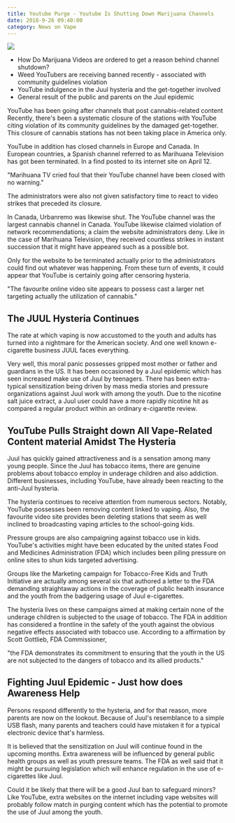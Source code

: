```yaml
---
title: Youtube Purge - Youtube Is Shutting Down Marijuana Channels
date: 2018-9-26 09:40:00
category: News on Vape
---
```


![](/images/2.jpg)

 - How Do Marijuana Videos are ordered to get a reason behind channel shutdown?
 - Weed YouTubers are receiving banned recently - associated with community guidelines violation
 - YouTube indulgence in the Juul hysteria and the get-together involved
 - General result of the public and parents on the Juul epidemic

YouTube has been going after channels that post cannabis-related content
Recently, there's been a systematic closure of the stations with YouTube citing violation of its community guidelines by the damaged get-together. This closure of cannabis stations has not been taking place in America only.

<!-- more -->

YouTube in addition has closed channels in Europe and Canada. In European countries, a Spanish channel referred to as Marihuana Television has got been terminated. In a find posted to its internet site on April 12.

"Marihuana TV cried foul that their YouTube channel have been closed with no warning."

The administrators were also not given satisfactory time to react to video strikes that preceded its closure.

In Canada, Urbanremo was likewise shut. The YouTube channel was the largest cannabis channel in Canada. YouTube likewise claimed violation of network recommendations; a claim the website administrators deny. Like in the case of Marihuana Television, they received countless strikes in instant succession that it might have appeared such as a possible bot.

Only for the website to be terminated actually prior to the administrators could find out whatever was happening. From these turn of events, it could appear that YouTube is certainly going after censoring hysteria.

"The favourite online video site appears to possess cast a larger net targeting actually the utilization of cannabis."

## The JUUL Hysteria Continues

The rate at which vaping is now accustomed to the youth and adults has turned into a nightmare for the American society. And one well known e-cigarette business JUUL faces everything.

Very well, this moral panic possesses gripped most mother or father and guardians in the US. It has been occasioned by a Juul epidemic which has seen increased make use of Juul by teenagers. There has been extra-typical sensitization being driven by mass media stories and pressure organizations against Juul work with among the youth. Due to the nicotine salt juice extract, a Juul user could have a more rapidly nicotine hit as compared a regular product within an ordinary e-cigarette review.

## YouTube Pulls Straight down All Vape-Related Content material Amidst The Hysteria

Juul has quickly gained attractiveness and is a sensation among many young people. Since the Juul has tobacco items, there are genuine problems about tobacco employ in underage children and also addiction. Different businesses, including YouTube, have already been reacting to the anti-Juul hysteria.

The hysteria continues to receive attention from numerous sectors. Notably, YouTube possesses been removing content linked to vaping. Also, the favourite video site provides been deleting stations that seem as well inclined to broadcasting vaping articles to the school-going kids.

Pressure groups are also campaigning against tobacco use in kids. YouTube's activities might have been educated by the united states Food and Medicines Administration (FDA) which includes been piling pressure on online sites to shun kids targeted advertising.

Groups like the Marketing campaign for Tobacco-Free Kids and Truth Initiative are actually among several six that authored a letter to the FDA demanding straightaway actions in the coverage of public health insurance and the youth from the badgering usage of Juul e-cigarettes.

The hysteria lives on these campaigns aimed at making certain none of the underage children is subjected to the usage of tobacco. The FDA in addition has considered a frontline in the safety of the youth against the obvious negative effects associated with tobacco use. According to a affirmation by Scott Gottlieb, FDA Commissioner,

"the FDA demonstrates its commitment to ensuring that the youth in the US are not subjected to the dangers of tobacco and its allied products."

## Fighting Juul Epidemic - Just how does Awareness Help

Persons respond differently to the hysteria, and for that reason, more parents are now on the lookout. Because of Juul's resemblance to a simple USB flash, many parents and teachers could have mistaken it for a typical electronic device that's harmless.

It is believed that the sensitization on Juul will continue found in the upcoming months. Extra awareness will be influenced by general public health groups as well as youth pressure teams. The FDA as well said that it might be pursuing legislation which will enhance regulation in the use of e-cigarettes like Juul.

Could it be likely that there will be a good Juul ban to safeguard minors? Like YouTube, extra websites on the internet including vape websites will probably follow match in purging content which has the potential to promote the use of Juul among the youth.